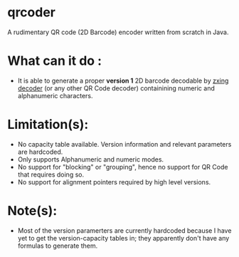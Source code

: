 # qrcoder
A rudimentary QR code (2D Barcode) encoder written from scratch in Java.

What can it do :
=================
 * It is able to generate a proper **version 1** 2D barcode decodable by [zxing decoder](zxing.org) (or any other QR Code decoder) containining numeric and alphanumeric characters. 

Limitation(s):
================
  * No capacity table available. Version information and relevant parameters are hardcoded. 
  * Only supports Alphanumeric and numeric modes.
  * No support for "blocking" or "grouping", hence no support for QR Code that requires doing so.
  * No support for alignment pointers required by high level versions.

Note(s):
=================
 * Most of the version paramerters are currently hardcoded because I have yet to get the version-capacity tables in; they apparently don't have any formulas to generate them.
